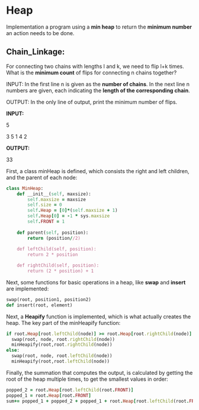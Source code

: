 # Heap
Implementation a program using a **min heap** to return the **minimum number** an action needs to be done.

<h2>Chain_Linkage:</h2>

For connecting two chains with lengths l and k, we need to flip l+k times. What is the **minimum count** of flips for connecting n chains together?

INPUT: In the first line n is given as the **number of chains**. In the next line n numbers are given, each indicating the **length of the corresponding chain**.

OUTPUT: In the only line of output, print the minimum number of flips.

**INPUT:**

5

3 5 1 4 2

**OUTPUT:**

33

First, a class minHeap is defined, which consists the right and left children, and the parent of each node:

```ruby
class MinHeap:
    def __init__(self, maxsize):
        self.maxsize = maxsize
        self.size = 0
        self.Heap = [0]*(self.maxsize + 1)
        self.Heap[0] = -1 * sys.maxsize
        self.FRONT = 1
 
    def parent(self, position):
        return (position//2)
 
    def leftChild(self, position):
        return 2 * position

    def rightChild(self, position):
        return (2 * position) + 1
```

Next, some functions for basic operations in a heap, like **swap** and **insert** are implemented:

```ruby
swap(root, position1, position2)
def insert(root, element)
```
Next, a **Heapify** function is implemented, which is what actually creates the heap. The key part of the minHeapify function:

```ruby
if root.Heap[root.leftChild(node)] >= root.Heap[root.rightChild(node)]:
  swap(root, node, root.rightChild(node))
  minHeapify(root,root.rightChild(node))
else:
  swap(root, node, root.leftChild(node))
  minHeapify(root,root.leftChild(node))
```

Finally, the summation that computes the output, is calculated by getting the root of the heap multiple times, to get the smallest values in order:

```ruby
popped_2 = root.Heap[root.leftChild(root.FRONT)]
popped_1 = root.Heap[root.FRONT]
sum+= popped_1 + popped_2 + popped_1 + root.Heap[root.leftChild(root.FRONT)] + root.Heap[root.rightChild(root.FRONT)]
```
